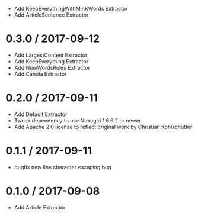 * Add KeepEverythingWithMinKWords Extractor
* Add ArticleSentence Extractor

# 0.3.0 / 2017-09-12

* Add LargestContent Extractor
* Add KeepEverything Extractor
* Add NumWordsRules Extractor
* Add Canola Extractor

# 0.2.0 / 2017-09-11

* Add Default Extractor
* Tweak dependency to use Nokogiri 1.6.6.2 or newer
* Add Apache 2.0 license to reflect original work by Christian Kohlschütter

# 0.1.1 / 2017-09-11

* bugfix new line character escaping bug

# 0.1.0 / 2017-09-08

* Add Article Extractor 
